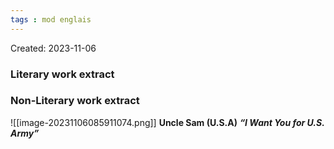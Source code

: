 ```yaml
---
tags : mod englais
---
```

Created: 2023-11-06

### Literary work extract



### Non-Literary work extract
![[image-20231106085911074.png]]
 **Uncle Sam (U.S.A)**
**_“I Want You for U.S. Army”_**